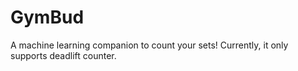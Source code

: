 # **GymBud**

A machine learning companion to count your sets! Currently, it only supports deadlift counter.